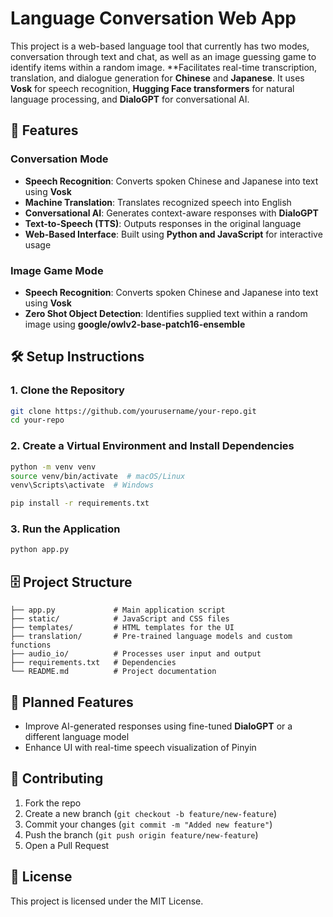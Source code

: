 # Language Conversation Web App

This project is a web-based language tool that currently has two modes, conversation through text and chat, as well as an image guessing game to identify items within a random image. 
**Facilitates real-time transcription, translation, and dialogue generation for **Chinese** and **Japanese**. It uses **Vosk** for speech recognition, **Hugging Face transformers** for natural language processing, and **DialoGPT** for conversational AI.

## 📌 Features  
### Conversation Mode 
- **Speech Recognition**: Converts spoken Chinese and Japanese into text using **Vosk**  
- **Machine Translation**: Translates recognized speech into English  
- **Conversational AI**: Generates context-aware responses with **DialoGPT**  
- **Text-to-Speech (TTS)**: Outputs responses in the original language  
- **Web-Based Interface**: Built using **Python and JavaScript** for interactive usage

### Image Game Mode 
- **Speech Recognition**: Converts spoken Chinese and Japanese into text using **Vosk**
- **Zero Shot Object Detection**: Identifies supplied text within a random image using **google/owlv2-base-patch16-ensemble**

## 🛠️ Setup Instructions  
### **1. Clone the Repository**  
```sh  
git clone https://github.com/yourusername/your-repo.git  
cd your-repo  
```

### **2. Create a Virtual Environment and Install Dependencies**  
```sh  
python -m venv venv  
source venv/bin/activate  # macOS/Linux  
venv\Scripts\activate  # Windows  

pip install -r requirements.txt  
```

### **3. Run the Application**  
```sh  
python app.py  
```

## 🗄️ Project Structure  
```
├── app.py             # Main application script
├── static/            # JavaScript and CSS files
├── templates/         # HTML templates for the UI
├── translation/       # Pre-trained language models and custom functions
├── audio_io/          # Processes user input and output
├── requirements.txt   # Dependencies
└── README.md          # Project documentation
```

## 🚀 Planned Features  
- Improve AI-generated responses using fine-tuned **DialoGPT** or a different language model
- Enhance UI with real-time speech visualization of Pinyin

## 🤝 Contributing  
1. Fork the repo  
2. Create a new branch (`git checkout -b feature/new-feature`)  
3. Commit your changes (`git commit -m "Added new feature"`)  
4. Push the branch (`git push origin feature/new-feature`)  
5. Open a Pull Request  

## 📜 License  
This project is licensed under the MIT License.
